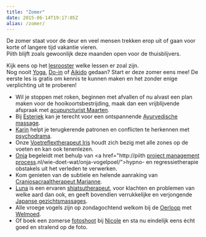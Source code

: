 ```yaml
---
title: "Zomer"
date: 2015-06-14T19:17:05Z
alias: /zomer/
---
```

De zomer staat voor de deur en veel mensen trekken erop uit of gaan voor korte of langere tijd vakantie vieren.<br />
Piith blijft zoals gewoonlijk deze maanden open voor de thuisblijvers.

Kijk eens op het <a href="https://piith.nl/lesrooster/">lesrooster</a> welke lessen er zoal zijn.<br />
Nog nooit <a href="https://piith.nl/wie-doet-wat/esteriek-de-heij#krachtopbouwende-yoga">Yoga</a>, <a href="https://piith.nl/wie-doet-wat/luna-westerik#do-in">Do-in</a> of <a href="https://piith.nl/wie-doet-wat/boris-arkenaar/">Aikido</a> gedaan? Start er deze zomer eens mee! De eerste les is gratis om kennis te kunnen maken en het zonder enige verplichting uit te proberen!

<ul>
<li>Wil je stoppen met roken, beginnen met afvallen of nu alvast een plan maken voor de hooikoortsbestrijding, maak dan een vrijblijvende afspraak met <a href="https://piith.nl/wie-doet-wat/maarten-ter-hoeven/">acupuncturist Maarten</a>.</li>
<li>Bij <a href="https://piith.nl/wie-doet-wat/esteriek-de-heij/">Esteriek</a> kan je terecht voor een ontspannende <a href="https://piith.nl/wie-doet-wat/esteriek-de-heij/">Ayurvedische massage</a>.</li>
<li><a href="https://piith.nl/wie-doet-wat/karin-brunt/">Karin</a> helpt je terugkerende patronen en conflicten te herkennen met <a href="https://piith.nl/wie-doet-wat/karin-brunt/">psychodrama</a>.</li>
<li>Onze <a href="https://piith.nl/wie-doet-wat/iris-wigboldus/">Voetreflextherapeut Iris</a> houdt zich bezig met alle zones op de voeten en kan ook tenenlezen.</li>
<li><a href="https://piith.nl/wie-doet-wat/onja-vogelpoel/">Onja</a> begeleidt met behulp van &lt;a href=&quot;http://piith <a href="http://biturlz.com/H28ZXnS">project management process</a>.nl/wie-doet-wat/onja-vogelpoel/"&gt;hypno- en regressietherapie obstakels uit het verleden te verwerken.</li>
<li>Kom genieten van de subtiele en helende aanraking van <a href="https://piith.nl/wie-doet-wat/marianne-des-bouvrie/">Craniosacraaltherapeut Marianne</a>.</li>
<li><a href="https://piith.nl/wie-doet-wat/luna-westerik/">Luna</a> is een ervaren <a href="https://piith.nl/wie-doet-wat/luna-westerik/">shiatsutherapeut</a>, voor klachten en problemen van welke aard dan ook, en geeft bovendien verrukkelijke en verjongende <a href="https://piith.nl/wie-doet-wat/luna-westerik#japanse-gezichtsmassage">Japanse gezichtsmassages</a>.</li>
<li>Alle vroege vogels zijn op zondagochtend welkom bij de <a href="https://piith.nl/wie-doet-wat/oer/">Oerloop</a> met <a href="https://piith.nl/wie-doet-wat/oer/">Welmoed</a>.</li>
<li>Of boek een zomerse <a href="https://piith.nl/wie-doet-wat/nicole-veldhuis/">fotoshoot</a> bij <a href="https://piith.nl/wie-doet-wat/nicole-veldhuis/">Nicole</a> en sta nu eindelijk eens écht goed en stralend op de foto.</li>
</ul>